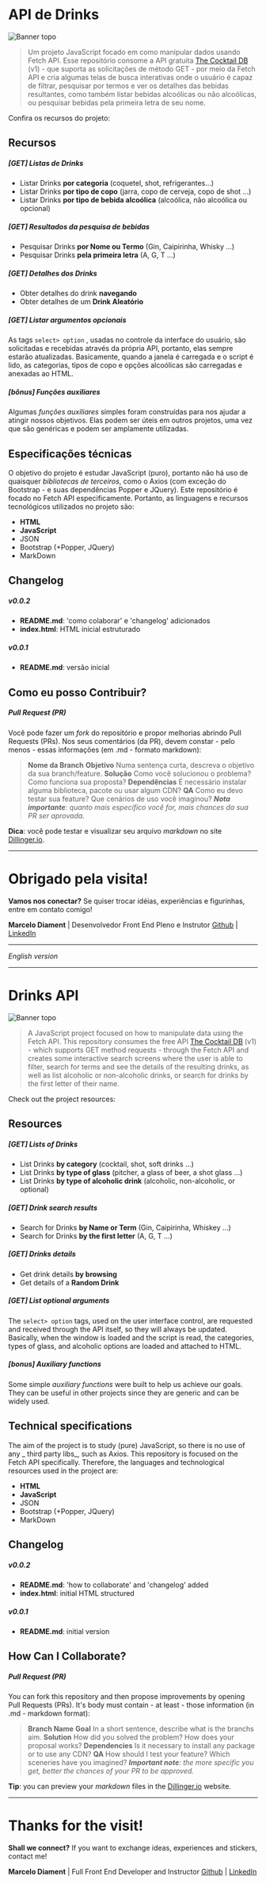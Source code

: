 # API de Drinks

![Banner topo][Banner topo]

> Um projeto JavaScript focado em como manipular dados usando Fetch API.
> Esse repositório consome a API gratuita [The Cocktail DB](https://www.thecocktaildb.com/api.php) (v1) -
> que suporta as solicitações de método GET - por meio da Fetch API e cria algumas telas de busca interativas
> onde o usuário é capaz de filtrar, pesquisar por termos e ver os detalhes das bebidas resultantes, como também
> listar bebidas alcoólicas ou não alcoólicas, ou pesquisar bebidas pela primeira letra de seu nome.

Confira os recursos do projeto:

## Recursos

##### [GET] Listas de Drinks

* Listar Drinks **por categoria** (coquetel, shot, refrigerantes...)
* Listar Drinks **por tipo de copo** (jarra, copo de cerveja, copo de shot ...)
* Listar Drinks **por tipo de bebida alcoólica** (alcoólica, não alcoólica ou opcional)

##### [GET] Resultados da pesquisa de bebidas

* Pesquisar Drinks **por Nome ou Termo** (Gin, Caipirinha, Whisky ...)
* Pesquisar Drinks **pela primeira letra** (A, G, T ...)

##### [GET] Detalhes dos Drinks

* Obter detalhes do drink **navegando**
* Obter detalhes de um **Drink Aleatório**

##### [GET] Listar argumentos opcionais

As tags `select> option` , usadas no controle da interface do usuário, são solicitadas e recebidas através da própria API, portanto, elas sempre estarão atualizadas.
Basicamente, quando a janela é carregada e o script é lido, as categorias, tipos de copo e opções alcoólicas são carregadas e anexadas ao HTML.

##### [bônus] Funções auxiliares

Algumas _funções auxiliares_ simples foram construídas para nos ajudar a atingir nossos objetivos. Elas podem ser úteis em outros projetos, uma vez que são genéricas e podem ser amplamente utilizadas.

## Especificações técnicas

O objetivo do projeto é estudar JavaScript (puro), portanto não há uso de quaisquer _bibliotecas de terceiros_, como o Axios (com exceção do Bootstrap - e suas dependências Popper e JQuery).
Este repositório é focado no Fetch API especificamente. Portanto, as linguagens e recursos tecnológicos utilizados no projeto são:

* **HTML**
* **JavaScript**
* JSON
* Bootstrap (+Popper, JQuery)
* MarkDown

## Changelog

##### **v0.0.2**

* **README.md**: 'como colaborar' e 'changelog' adicionados
* **index.html**: HTML inicial estruturado

##### **v0.0.1**

* **README.md**: versão inicial

## Como eu posso Contribuir?

##### Pull Request (PR)

Você pode fazer um _fork_ do repositório e propor melhorias abrindo Pull Requests (PRs).
Nos seus comentários (da PR), devem constar - pelo menos - essas informações (em .md - formato markdown):

> **Nome da Branch** 
> **Objetivo**
> Numa sentença curta, descreva o objetivo da sua branch/feature.
> **Solução**
> Como você solucionou o problema? Como funciona sua proposta?
> **Dependências**
> É necessário instalar alguma biblioteca, pacote ou usar algum CDN?
> **QA**
> Como eu devo testar sua feature? Que cenários de uso você imaginou?
> _**Nota importante**: quanto mais específico você for, mais chances da sua PR ser aprovada._

**Dica**: você pode testar e visualizar seu arquivo _markdown_ no site [Dillinger.io][Dillinger.io].

___

# Obrigado pela visita!

**Vamos nos conectar?**
Se quiser trocar idéias, experiências e figurinhas, entre em contato comigo!

**Marcelo Diament** | Desenvolvedor Front End Pleno e Instrutor
[Github][Github] | [LinkedIn][LinkedIn]

___

_English version_
___

# Drinks API

![Banner topo][Banner topo]

> A JavaScript project focused on how to manipulate data using the Fetch API.
> This repository consumes the free API [The Cocktail DB](https://www.thecocktaildb.com/api.php) (v1) -
> which supports GET method requests - through the Fetch API and creates some interactive search screens
> where the user is able to filter, search for terms and see the details of the resulting drinks, as well as
> list alcoholic or non-alcoholic drinks, or search for drinks by the first letter of their name.

Check out the project resources:

## Resources

##### [GET] Lists of Drinks

* List Drinks **by category** (cocktail, shot, soft drinks ...)
* List Drinks **by type of glass** (pitcher, a glass of beer, a shot glass ...)
* List Drinks **by type of alcoholic drink** (alcoholic, non-alcoholic, or optional)

##### [GET] Drink search results

* Search for Drinks **by Name or Term** (Gin, Caipirinha, Whiskey ...)
* Search for Drinks **by the first letter** (A, G, T ...)

##### [GET] Drinks details

* Get drink details **by browsing**
* Get details of a **Random Drink**

##### [GET] List optional arguments

The `select> option` tags, used on the user interface control, are requested and received through the API itself, so they will always be updated.
Basically, when the window is loaded and the script is read, the categories, types of glass, and alcoholic options are loaded and attached to HTML.

##### [bonus] Auxiliary functions

Some simple _auxiliary functions_ were built to help us achieve our goals. They can be useful in other projects since they are generic and can be widely used.

## Technical specifications

The aim of the project is to study (pure) JavaScript, so there is no use of any _ third party libs_, such as Axios.
This repository is focused on the Fetch API specifically. Therefore, the languages ​​and technological resources used in the project are:

* **HTML**
* **JavaScript**
* JSON
* Bootstrap (+Popper, JQuery)
* MarkDown

## Changelog

##### **v0.0.2**

* **README.md**: 'how to collaborate' and 'changelog' added
* **index.html**: initial HTML structured

##### **v0.0.1**

* **README.md**: initial version

## How Can I Collaborate?

##### Pull Request (PR)

You can fork this repository and then propose improvements by opening Pull Requests (PRs).
It's body must contain - at least - those information (in .md - markdown format):

> **Branch Name** 
> **Goal**
> In a short sentence, describe what is the branchs aim.
> **Solution**
> How did you solved the problem? How does your proposal works?
> **Dependencies**
> Is it necessary to install any package or to use any CDN?
> **QA**
> How should I test your feature? Which sceneries have you imagined?
> _**Important note**: the more specific you get, better the chances of your PR to be approved._

**Tip**: you can preview your _markdown_ files in the [Dillinger.io][Dillinger.io] website.

___

# Thanks for the visit!

**Shall we connect?**
If you want to exchange ideas, experiences and stickers, contact me!

**Marcelo Diament** | Full Front End Developer and Instructor
[Github][Github] | [LinkedIn][LinkedIn]

[//]: # 

[Github]: <https://github.com/Marcelo-Diament>
[LinkedIn]: <https://linkedin.com/in/marcelodiament>
[Banner topo]: <https://media.gazetadopovo.com.br/bomgourmet/2019/01/capa-coqueteis-floripa-5ec8cb10.jpg>
[Dillinger.io]: <https://dillinger.io/>
[Figma]: <https://figma.com>
[Insomnia]: <https://insomnia.rest/download/#windows>
[node]: <https://nodejs.org>
[npm]: <https://www.npmjs.com/>
[notion]: <https://www.notion.so/>
[Postman]: <https://www.postman.com/>
[React]: <https://github.com/facebook/react>
[ReactDOM]: <https://github.com/facebook/react/tree/master/packages/react-dom>
[ReactJS]: <https://pt-br.reactjs.org/>
[React Native]: <https://reactnative.dev/>
[TypeScript]: <https://www.typescriptlang.org/>

